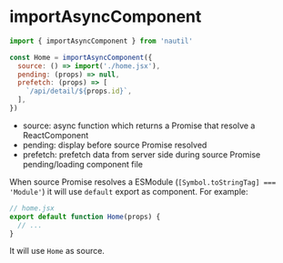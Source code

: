# importAsyncComponent

```js
import { importAsyncComponent } from 'nautil'

const Home = importAsyncComponent({
  source: () => import('./home.jsx'),
  pending: (props) => null,
  prefetch: (props) => [
    `/api/detail/${props.id}`,
  ],
})
```

- source: async function which returns a Promise that resolve a ReactComponent
- pending: display before source Promise resolved
- prefetch: prefetch data from server side during source Promise pending/loading component file

When source Promise resolves a ESModule (`[Symbol.toStringTag] === 'Module'`) it will use `default` export as component. For example:

```js
// home.jsx
export default function Home(props) {
  // ...
}
```

It will use `Home` as source.